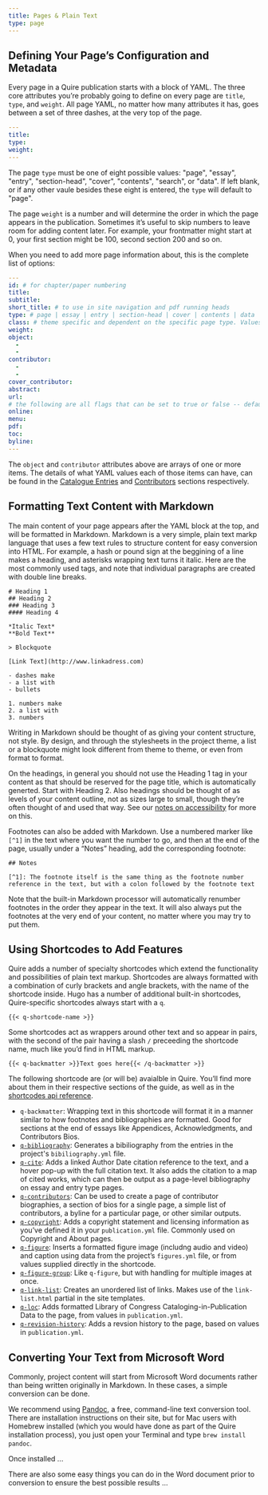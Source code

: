 ```yaml
---
title: Pages & Plain Text
type: page
---
```


## Defining Your Page’s Configuration and Metadata

Every page in a Quire publication starts with a block of YAML. The three core attributes you’re probably going to define on every page are `title`, `type`, and `weight`. All page YAML, no matter how many attributes it has, goes between a set of three dashes, at the very top of the page.

```yaml
---
title:
type:
weight:
---
```

The page `type` must be one of eight possible values: "page", "essay", "entry", "section-head", "cover", "contents", "search", or "data". If left blank, or if any other vaule besides these eight is entered, the `type` will default to "page".

The page `weight` is a number and will determine the order in which the page appears in the publication. Sometimes it’s useful to skip numbers to leave room for adding content later. For example, your frontmatter might start at 0, your first section might be 100, second section 200 and so on.

When you need to add more page information about, this is the complete list of options:

```yaml
---
id: # for chapter/paper numbering
title:
subtitle:
short_title: # to use in site navigation and pdf running heads
type: # page | essay | entry | section-head | cover | contents | data | search
class: # theme specific and dependent on the specific page type. Values may be: frontmatter | copyright | video
weight:
object:
  -
  -
contributor:
  -
  -
cover_contributor:
abstract:
url:
# the following are all flags that can be set to true or false -- default is true
online:
menu:
pdf:
toc:
byline:
---
```

The `object` and `contributor` attributes above are arrays of one or more items. The details of what YAML values each of those items can have, can be found in the [Catalogue Entries](entries.md) and [Contributors](contributors.md) sections respectively.

## Formatting Text Content with Markdown

The main content of your page appears after the YAML block at the top, and will be formatted in Markdown. Markdown is a very simple, plain text markp language that uses a few text rules to structure content for easy conversion into HTML. For example, a hash or pound sign at the beggining of a line makes a heading, and asterisks wrapping text turns it italic. Here are the most commonly used tags, and note that individual paragraphs are created with double line breaks.

```
# Heading 1
## Heading 2
### Heading 3
#### Heading 4

*Italic Text*
**Bold Text**

> Blockquote

[Link Text](http://www.linkadress.com)

- dashes make
- a list with
- bullets

1. numbers make
2. a list with
3. numbers
```

Writing in Markdown should be thought of as giving your content structure, not style. By design, and through the stylesheets in the project theme, a list or a blockquote might look different from theme to theme, or even from format to format.

On the headings, in general you should not use the Heading 1 tag in your content as that should be reserved for the page title, which is automatically generted. Start with Heading 2. Also headings should be thought of as levels of your content outline, not as sizes large to small, though they’re often thought of and used that way. See our [notes on accessibility](accessibility.md) for more on this.

Footnotes can also be added with Markdown. Use a numbered marker like `[^1]` in the text where you want the number to go, and then at the end of the page, usually under a “Notes” heading, add the corresponding footnote:

```
## Notes

[^1]: The footnote itself is the same thing as the footnote number reference in the text, but with a colon followed by the footnote text
```

Note that the built-in Markdown processor will automatically renumber footnotes in the order they appear in the text. It will also always put the footnotes at the very end of your content, no matter where you may try to put them.


## Using Shortcodes to Add Features

Quire adds a number of specialty shortcodes which extend the functionality and possibilities of plain text markup. Shortcodes are always formatted with a combination of curly brackets and angle brackets, with the name of the shortcode inside. Hugo has a number of additional built-in shortcodes, Quire-specific shortcodes always start with a `q`.

```
{{< q-shortcode-name >}}
```

Some shortcodes act as wrappers around other text and so appear in pairs, with the second of the pair having a slash `/` preceeding the shortcode name, much like you’d find in HTML markup.

```
{{< q-backmatter >}}Text goes here{{< /q-backmatter >}}

```
The following shortcode are (or will be) avaialble in Quire. You’ll find more about them in their respective sections of the guide, as well as in the [shortcodes api reference](../api-docs/shortcodes.md).


- `q-backmatter`: Wrapping text in this shortcode will format it in a manner similar to how footnotes and bibliographies are formatted. Good for sections at the end of essays like Appendices, Acknowledgments, and Contributors Bios.
- [`q-bibliography`](bibliographies.md): Generates a bibiliography from the entries in the project's `bibiliography.yml` file.
- [`q-cite`](bibliographies.md): Adds a linked Author Date citation reference to the text, and a hover pop-up with the full citation text. It also adds the citation to a map of cited works, which can then be output as a page-level bibliography on essay and entry type pages.
- [`q-contributors`](contributors.md): Can be used to create a page of contributor biographies, a section of bios for a single page, a simple list of contributors, a byline for a particular page, or other similar outputs.
- [`q-copyright`](copyright.md): Adds a copyright statement and licensing information as you’ve defined it in your `publication.yml` file. Commonly used on Copyright and About pages.
- [`q-figure`](figures.md): Inserts a formatted figure image (includng audio and video) and caption using data from the project’s `figures.yml` file, or from values supplied directly in the shortcode.
- [`q-figure-group`](figures.md): Like `q-figure`, but with handling for multiple images at once.
- [`q-link-list`](copyright.md): Creates an unordered list of links. Makes use of the `link-list.html` partial in the site templates.
- [`q-loc`](copyright.md): Adds formatted Library of Congress Cataloging-in-Publication Data to the page, from values in `publication.yml`.
- [`q-revision-history`](copyright.md): Adds a revsion history to the page, based on values in `publication.yml`.

## Converting Your Text from Microsoft Word

Commonly, project content will start from Microsoft Word documents rather than being written originally in Markdown. In these cases, a simple conversion can be done.

We recommend using [Pandoc](https://pandoc.org/), a free, command-line text conversion tool. There are installation instructions on their site, but for Mac users with Homebrew installed (which you would have done as part of the Quire installation process), you just open your Terminal and type `brew install pandoc`.

Once installed ...

There are also some easy things you can do in the Word document prior to conversion to ensure the best possible results ...
